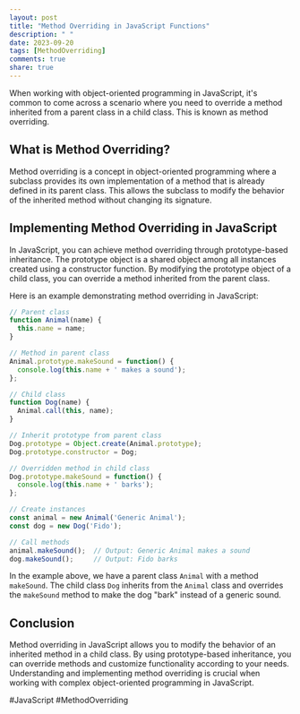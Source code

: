 ```yaml
---
layout: post
title: "Method Overriding in JavaScript Functions"
description: " "
date: 2023-09-20
tags: [MethodOverriding]
comments: true
share: true
---
```


When working with object-oriented programming in JavaScript, it's common to come across a scenario where you need to override a method inherited from a parent class in a child class. This is known as method overriding.

## What is Method Overriding?

Method overriding is a concept in object-oriented programming where a subclass provides its own implementation of a method that is already defined in its parent class. This allows the subclass to modify the behavior of the inherited method without changing its signature.

## Implementing Method Overriding in JavaScript

In JavaScript, you can achieve method overriding through prototype-based inheritance. The prototype object is a shared object among all instances created using a constructor function. By modifying the prototype object of a child class, you can override a method inherited from the parent class.

Here is an example demonstrating method overriding in JavaScript:

```javascript
// Parent class
function Animal(name) {
  this.name = name;
}

// Method in parent class
Animal.prototype.makeSound = function() {
  console.log(this.name + ' makes a sound');
};

// Child class
function Dog(name) {
  Animal.call(this, name);
}

// Inherit prototype from parent class
Dog.prototype = Object.create(Animal.prototype);
Dog.prototype.constructor = Dog;

// Overridden method in child class
Dog.prototype.makeSound = function() {
  console.log(this.name + ' barks');
};

// Create instances
const animal = new Animal('Generic Animal');
const dog = new Dog('Fido');

// Call methods
animal.makeSound();  // Output: Generic Animal makes a sound
dog.makeSound();     // Output: Fido barks
```

In the example above, we have a parent class `Animal` with a method `makeSound`. The child class `Dog` inherits from the `Animal` class and overrides the `makeSound` method to make the dog "bark" instead of a generic sound.

## Conclusion

Method overriding in JavaScript allows you to modify the behavior of an inherited method in a child class. By using prototype-based inheritance, you can override methods and customize functionality according to your needs. Understanding and implementing method overriding is crucial when working with complex object-oriented programming in JavaScript.

#JavaScript #MethodOverriding